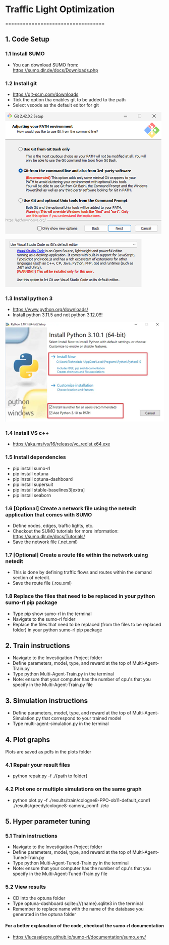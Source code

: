 # Traffic Light Optimization
==================================

## 1. Code Setup
### 1.1 Install SUMO
- You can download SUMO from: https://sumo.dlr.de/docs/Downloads.php

### 1.2 Install git
- https://git-scm.com/downloads
- Tick the option tha enables git to be added to the path
- Select vscode as the default editor for git
  
![Alt text](./images/image-1.png)

![Alt text](./images/image.png)

### 1.3 Install python 3
- https://www.python.org/downloads/
- Install python 3.11.5 and not python 3.12.0!!!
  
![Alt text](./images/image-2.png)

### 1.4 Install VS c++
- https://aka.ms/vs/16/release/vc_redist.x64.exe

### 1.5 Install dependencies
- pip install sumo-rl
- pip install optuna
- pip install optuna-dashboard
- pip install supersuit
- pip install stable-baselines3[extra]
- pip install seaborn

### 1.6 [Optional] Create a network file using the netedit application that comes with SUMO
- Define nodes, edges, traffic lights, etc. 
- Checkout the SUMO tutorials for more information: https://sumo.dlr.de/docs/Tutorials/ 
- Save the network file (.net.xml) 

### 1.7 [Optional] Create a route file within the network using netedit
- This is done by defining traffic flows and routes within the demand section of netedit.
- Save the route file (.rou.xml)

### 1.8 Replace the files that need to be replaced in your python sumo-rl pip package
- Type pip show sumo-rl in the terminal 
- Navigate to the sumo-rl folder
- Replace the files that need to be replaced (from the files to be replaced folder) in your python sumo-rl pip package
  
## 2. Train instructions
- Navigate to the Investigation-Project folder
- Define parameters, model, type, and reward at the top of Multi-Agent-Train.py
- Type python Multi-Agent-Train.py in the terminal
- Note: ensure that your computer has the number of cpu's that you specify in the Multi-Agent-Train.py file

## 3. Simulation instructions
- Define parameters, model, type, and reward at the top of Multi-Agent-Simulation.py that correspond to your trained model
- Type multi-agent-simulation.py in the terminal

## 4. Plot graphs
Plots are saved as pdfs in the plots folder

### 4.1 Repair your result files
- python repair.py -f ./{path to folder}

### 4.2 Plot one or multiple simulations on the same graph
- python plot.py -f ./results/train/cologne8-PPO-ob11-default_conn1 ./results/greedy/cologne8-camera_conn1 ./etc

## 5. Hyper parameter tuning
### 5.1 Train instructions
- Navigate to the Investigation-Project folder
- Define parameters, model, type, and reward at the top of Multi-Agent-Tuned-Train.py
- Type python Multi-Agent-Tuned-Train.py in the terminal
- Note: ensure that your computer has the number of cpu's that you specify in the Multi-Agent-Tuned-Train.py file

### 5.2 View results
- CD into the optuna folder
- Type optuna-dashboard sqlite:///{name}.sqlite3 in the terminal
- Remember to replace name with the name of the database you generated in the optuna folder

#### For a better explanation of the code, checkout the sumo-rl documentation
- https://lucasalegre.github.io/sumo-rl/documentation/sumo_env/
